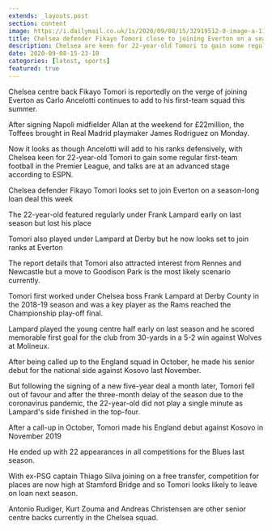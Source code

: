 ```yaml
---
extends: _layouts.post
section: content
image: https://i.dailymail.co.uk/1s/2020/09/08/15/32919512-0-image-a-11_1599574429859.jpg 
title: Chelsea defender Fikayo Tomori close to joining Everton on a season-long deal 
description: Chelsea are keen for 22-year-old Tomori to gain some regular first-team football in the Premier League and talks are at an advanced stage as Carlo Ancelotti looks to add to his defensive ranks. 
date: 2020-09-08-15-23-10 
categories: [latest, sports] 
featured: true 
--- 
```

Chelsea centre back Fikayo Tomori is reportedly on the verge of joining Everton as Carlo Ancelotti continues to add to his first-team squad this summer. 

After signing Napoli midfielder Allan at the weekend for £22million, the Toffees brought in Real Madrid playmaker James Rodriguez on Monday. 

Now it looks as though Ancelotti will add to his ranks defensively, with Chelsea keen for 22-year-old Tomori to gain some regular first-team football in the Premier League, and talks are at an advanced stage according to ESPN. 

Chelsea defender Fikayo Tomori looks set to join Everton on a season-long loan deal this week

The 22-year-old featured regularly under Frank Lampard early on last season but lost his place 

Tomori also played under Lampard at Derby but he now looks set to join ranks at Everton 

The report details that Tomori also attracted interest from Rennes and Newcastle but a move to Goodison Park is the most likely scenario currently.  

Tomori first worked under Chelsea boss Frank Lampard at Derby County in the 2018-19 season and was a key player as the Rams reached the Championship play-off final. 

Lampard played the young centre half early on last season and he scored memorable first goal for the club from 30-yards in a 5-2 win against Wolves at Molineux. 

After being called up to the England squad in October, he made his senior debut for the national side against Kosovo last November. 

But following the signing of a new five-year deal a month later, Tomori fell out of favour and after the three-month delay of the season due to the coronavirus pandemic, the 22-year-old did not play a single minute as Lampard's side finished in the top-four. 

After a call-up in October, Tomori made his England debut against Kosovo in November 2019 

He ended up with 22 appearances in all competitions for the Blues last season.  

With ex-PSG captain Thiago Silva joining on a free transfer, competition for places are now high at Stamford Bridge and so Tomori looks likely to leave on loan next season.  

Antonio Rudiger, Kurt Zouma and Andreas Christensen are other senior centre backs currently in the Chelsea squad.  

